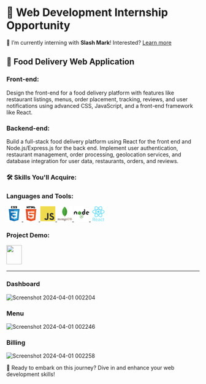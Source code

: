 # 🌟 Web Development Internship Opportunity
🚀 I’m currently interning with <b>Slash Mark</b>! Interested? <a href="https://slashmark.cloud/">Learn more</a>

<h2>🎯 Food Delivery Web Application</h2>

<p><h3>Front-end:</h3> Design the front-end for a food delivery platform with features like restaurant listings, menus, order placement, tracking, reviews, and user notifications using advanced CSS, JavaScript, and a front-end framework like React.</p>

<p><h3>Backend-end:</h3> Build a full-stack food delivery platform using React for the front end and Node.js/Express.js for the back end. Implement user authentication, restaurant management, order processing, geolocation services, and database integration for user data, restaurants, orders, and reviews.</p>

<h3 align="left">🛠️ Skills You'll Acquire:</h3>
<h3 align="left">Languages and Tools:</h3>
<p align="left"> <a href="https://www.w3schools.com/css/" target="_blank" rel="noreferrer"> <img src="https://raw.githubusercontent.com/devicons/devicon/master/icons/css3/css3-original-wordmark.svg" alt="css3" width="40" height="40"/> </a> <a href="https://www.w3.org/html/" target="_blank" rel="noreferrer"> <img src="https://raw.githubusercontent.com/devicons/devicon/master/icons/html5/html5-original-wordmark.svg" alt="html5" width="40" height="40"/> </a> <a href="https://developer.mozilla.org/en-US/docs/Web/JavaScript" target="_blank" rel="noreferrer"> <img src="https://raw.githubusercontent.com/devicons/devicon/master/icons/javascript/javascript-original.svg" alt="javascript" width="40" height="40"/> </a> <a href="https://www.mongodb.com/" target="_blank" rel="noreferrer"> <img src="https://raw.githubusercontent.com/devicons/devicon/master/icons/mongodb/mongodb-original-wordmark.svg" alt="mongodb" width="40" height="40"/> </a> <a href="https://nodejs.org" target="_blank" rel="noreferrer"> <img src="https://raw.githubusercontent.com/devicons/devicon/master/icons/nodejs/nodejs-original-wordmark.svg" alt="nodejs" width="40" height="40"/> </a> <a href="https://reactjs.org/" target="_blank" rel="noreferrer"> <img src="https://raw.githubusercontent.com/devicons/devicon/master/icons/react/react-original-wordmark.svg" alt="react" width="40" height="40"/> </a> </p>

<h3>Project Demo:</h3>

<a href="https://syampk1078.github.io/ProductLandingPage/"><img width="40" height="50" src="https://github.com/Syampk1078/Portfolio/assets/119304851/de3c33ec-4fcc-4220-b144-85961d0fd857"></a>

<hr>

<h3>Dashboard</h3>

![Screenshot 2024-04-01 002204](https://github.com/Syampk1078/Food-Delivery/assets/119304851/4b8c9339-85df-484f-aed0-b7d932be6eeb)

<h3>Menu</h3>

![Screenshot 2024-04-01 002246](https://github.com/Syampk1078/Food-Delivery/assets/119304851/9041c1cd-533c-410f-8874-1f7ef032c8de)

<h3>Billing</h3>

![Screenshot 2024-04-01 002258](https://github.com/Syampk1078/Food-Delivery/assets/119304851/5f5facfc-0b40-40ef-a5de-0b19935d912c)


<p>🎯 Ready to embark on this journey? Dive in and enhance your web development skills!</p>
